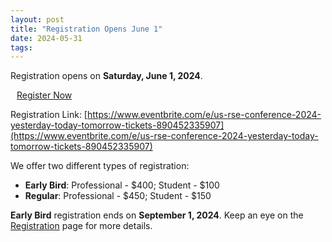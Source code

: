 ```yaml
---
layout: post
title: "Registration Opens June 1"
date: 2024-05-31
tags:
---
```


Registration opens on **Saturday, June 1, 2024**.

<a type="button" style="margin:auto 10px; -webkit-appearance: none;" class="btn btn-light btn-lg" href="https://www.eventbrite.com/e/us-rse-conference-2024-yesterday-today-tomorrow-tickets-890452335907" target="_blank">
    Register Now
</a>


Registration Link: [https://www.eventbrite.com/e/us-rse-conference-2024-yesterday-today-tomorrow-tickets-890452335907](https://www.eventbrite.com/e/us-rse-conference-2024-yesterday-today-tomorrow-tickets-890452335907)

We offer two different types of registration:

- **Early Bird**: Professional - $400; Student - $100
- **Regular**: Professional - $450; Student - $150

**Early Bird** registration ends on **September 1, 2024**. Keep an eye on the
[Registration](https://us-rse.org/usrse23/attend/register/) page for more details.
